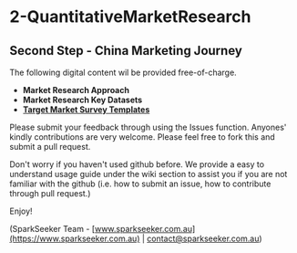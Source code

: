 # 2-QuantitativeMarketResearch

## Second Step - China Marketing Journey

The following digital content wil be provided free-of-charge.

* **Market Research Approach**
* **Market Research Key Datasets**
* **[Target Market Survey Templates](https://github.com/SparkSeeker-AU/2-QuantitativeMarketResearch/tree/master/Target%20Market%20Survey%20Templates)**

Please submit your feedback through using the Issues function.
Anyones' kindly contributions are very welcome. Please feel free to fork this and submit a pull request.

Don't worry if you haven't used github before. We provide a easy to understand usage guide under the wiki section to assist you if you are not familiar with the github (i.e. how to submit an issue, how to contribute through pull request.)

Enjoy!

(SparkSeeker Team - [www.sparkseeker.com.au](https://www.sparkseeker.com.au) | [contact@sparkseeker.com.au](mailto:contact@sparkseeker.com.au))
